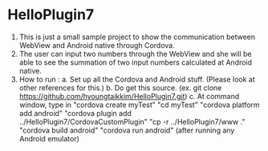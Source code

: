 # HelloPlugin7
1. This is just a small sample project to show the communication between WebView and Android native through Cordova.
2. The user can input two numbers through the WebView and she will be able to see the summation of two input numbers calculated at Android native.
3. How to run :
     a. Set up all the Cordova and Android stuff. (Please look at other references for this.)
     b. Do get this source. (ex. git clone https://github.com/hyoungtaikkim/HelloPlugin7.git)
     c. At command window, type in "cordova create myTest"
                                   "cd myTest"
                                   "cordova platform add android"
                                   "cordova plugin add ../HelloPlugin7/CordovaCustomPlugin"
                                   "cp -r ../HelloPlugin7/www ."
                                   "cordova build android"
                                   "cordova run android" (after running any Android emulator)
                                   
      
